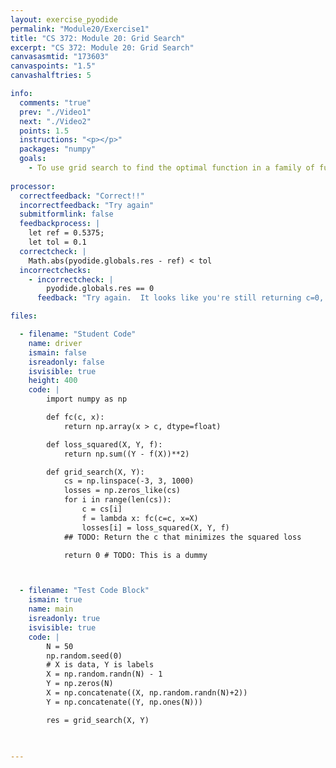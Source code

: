 ```yaml
---
layout: exercise_pyodide
permalink: "Module20/Exercise1"
title: "CS 372: Module 20: Grid Search"
excerpt: "CS 372: Module 20: Grid Search"
canvasasmtid: "173603"
canvaspoints: "1.5"
canvashalftries: 5

info:
  comments: "true"
  prev: "./Video1"
  next: "./Video2"
  points: 1.5
  instructions: "<p></p>"
  packages: "numpy"
  goals:
    - To use grid search to find the optimal function in a family of functions to fit labeled data
    
processor:  
  correctfeedback: "Correct!!" 
  incorrectfeedback: "Try again"
  submitformlink: false
  feedbackprocess: | 
    let ref = 0.5375;
    let tol = 0.1
  correctcheck: |
    Math.abs(pyodide.globals.res - ref) < tol
  incorrectchecks:
    - incorrectcheck: |
        pyodide.globals.res == 0
      feedback: "Try again.  It looks like you're still returning c=0, but you need to find the c that minimizes the loss function" 

files:

  - filename: "Student Code"
    name: driver
    ismain: false
    isreadonly: false
    isvisible: true
    height: 400
    code: | 
        import numpy as np

        def fc(c, x):
            return np.array(x > c, dtype=float)

        def loss_squared(X, Y, f):
            return np.sum((Y - f(X))**2)

        def grid_search(X, Y):
            cs = np.linspace(-3, 3, 1000)
            losses = np.zeros_like(cs)
            for i in range(len(cs)):
                c = cs[i]
                f = lambda x: fc(c=c, x=X)
                losses[i] = loss_squared(X, Y, f)
            ## TODO: Return the c that minimizes the squared loss

            return 0 # TODO: This is a dummy



  - filename: "Test Code Block"
    ismain: true
    name: main
    isreadonly: true
    isvisible: true
    code: |
        N = 50
        np.random.seed(0)
        # X is data, Y is labels 
        X = np.random.randn(N) - 1
        Y = np.zeros(N)
        X = np.concatenate((X, np.random.randn(N)+2))
        Y = np.concatenate((Y, np.ones(N)))

        res = grid_search(X, Y)

        
        
---
```

